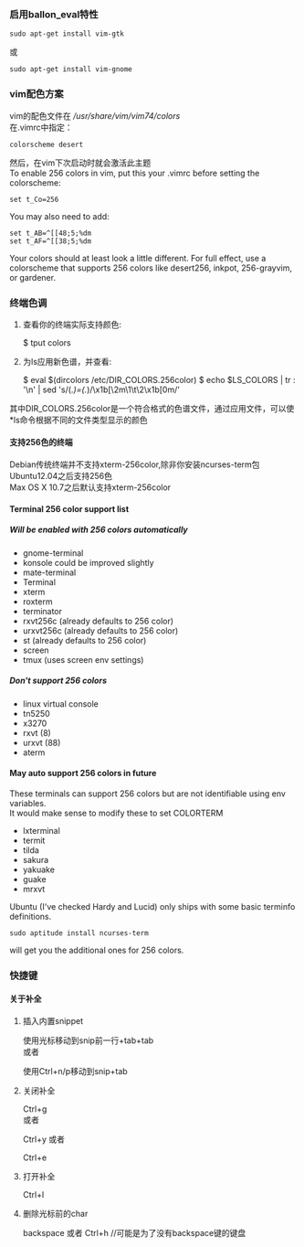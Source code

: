 ### 启用ballon_eval特性  

	sudo apt-get install vim-gtk  
或  

	sudo apt-get install vim-gnome  

### vim配色方案
vim的配色文件在 */usr/share/vim/vim74/colors*  
在.vimrc中指定：  
	
	colorscheme desert
然后，在vim下次启动时就会激活此主题  
To enable 256 colors in vim, put this your .vimrc before setting the colorscheme:  

	set t_Co=256  
You may also need to add:  

	set t_AB=^[[48;5;%dm
	set t_AF=^[[38;5;%dm

Your colors should at least look a little different. For full effect, use a colorscheme that supports 256 colors like desert256, inkpot, 256-grayvim, or gardener.  

### 终端色调  
1. 查看你的终端实际支持颜色:  

	$ tput colors 
2. 为ls应用新色谱，并查看:  

	$ eval $(dircolors /etc/DIR_COLORS.256color)
	$ echo $LS_COLORS | tr : '\n' | sed 's/\(.*\)=\(.*\)/\x1b[\2m\1\t\2\x1b[0m/'

其中DIR_COLORS.256color是一个符合格式的色谱文件，通过应用文件，可以使*ls命令根据不同的文件类型显示的颜色  

#### 支持256色的终端  
Debian传统终端并不支持xterm-256color,除非你安装ncurses-term包  
Ubuntu12.04之后支持256色  
Max OS X 10.7之后默认支持xterm-256color  

#### Terminal 256 color support list
##### Will be enabled with 256 colors automatically  
* gnome-terminal  
* konsole could be improved slightly  
* mate-terminal  
* Terminal  
* xterm   
* roxterm  
* terminator  
* rxvt256c (already defaults to 256 color)  
* urxvt256c (already defaults to 256 color)  
* st (already defaults to 256 color)  
* screen  
* tmux (uses screen env settings)  

##### Don't support 256 colors
* linux virtual console  
* tn5250  
* x3270  
* rxvt (8)  
* urxvt (88)  
* aterm  

#### May auto support 256 colors in future  
These terminals can support 256 colors but are not identifiable using env variables.   
It would make sense to modify these to set COLORTERM  

* lxterminal  
* termit  
* tilda  
* sakura  
* yakuake  
* guake  
* mrxvt  

Ubuntu (I've checked Hardy and Lucid) only ships with some basic terminfo definitions.   
	
	sudo aptitude install ncurses-term 
will get you the additional ones for 256 colors.   

### 快捷键  
#### 关于补全  
1. 插入内置snippet  

	使用光标移动到snip前一行+tab+tab  
或者 

	使用Ctrl+n/p移动到snip+tab  
2. 关闭补全   

	Ctrl+g  
或者  

	Ctrl+y
或者  
	
	Ctrl+e

3. 打开补全  

	Ctrl+l

4. 删除光标前的char  

	backspace
或者 
	Ctrl+h		//可能是为了没有backspace键的键盘  

